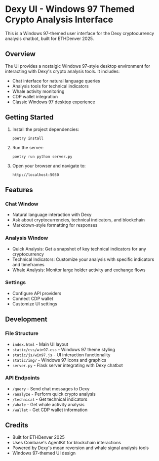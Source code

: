 # Dexy UI - Windows 97 Themed Crypto Analysis Interface

This is a Windows 97-themed user interface for the Dexy cryptocurrency analysis chatbot, built for ETHDenver 2025.

## Overview

The UI provides a nostalgic Windows 97-style desktop environment for interacting with Dexy's crypto analysis tools. It includes:

- Chat interface for natural language queries
- Analysis tools for technical indicators
- Whale activity monitoring
- CDP wallet integration
- Classic Windows 97 desktop experience

## Getting Started

1. Install the project dependencies:
   ```
   poetry install
   ```

2. Run the server:
   ```
   poetry run python server.py
   ```

3. Open your browser and navigate to:
   ```
   http://localhost:5050
   ```

## Features

### Chat Window
- Natural language interaction with Dexy
- Ask about cryptocurrencies, technical indicators, and blockchain
- Markdown-style formatting for responses

### Analysis Window
- Quick Analysis: Get a snapshot of key technical indicators for any cryptocurrency
- Technical Indicators: Customize your analysis with specific indicators and timeframes
- Whale Analysis: Monitor large holder activity and exchange flows

### Settings
- Configure API providers
- Connect CDP wallet
- Customize UI settings

## Development

### File Structure
- `index.html` - Main UI layout
- `static/css/win97.css` - Windows 97 theme styling
- `static/js/win97.js` - UI interaction functionality
- `static/img/` - Windows 97 icons and graphics
- `server.py` - Flask server integrating with Dexy chatbot

### API Endpoints
- `/query` - Send chat messages to Dexy
- `/analyze` - Perform quick crypto analysis
- `/technical` - Get technical indicators
- `/whale` - Get whale activity analysis
- `/wallet` - Get CDP wallet information

## Credits

- Built for ETHDenver 2025
- Uses Coinbase's AgentKit for blockchain interactions
- Powered by Dexy's mean reversion and whale signal analysis tools
- Windows 97-themed UI design